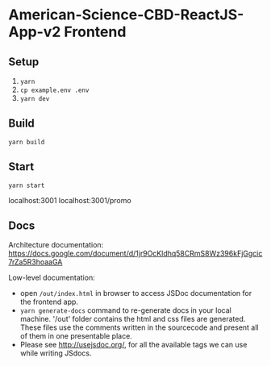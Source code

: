 # American-Science-CBD-ReactJS-App-v2 Frontend

## Setup

1.  `yarn`
2.  `cp example.env .env`
3.  `yarn dev`

## Build

`yarn build`

## Start

`yarn start`

localhost:3001
localhost:3001/promo

## Docs 

Architecture documentation: https://docs.google.com/document/d/1jr9OcKldhq58CRmS8Wz396kFjGgcic7rZa5R3hoaaGA

Low-level documentation:

* open `/out/index.html` in browser to access JSDoc documentation for the frontend app.
* `yarn generate-docs` command to re-generate docs in your local machine. '/out' folder contains the html and css files are generated. These files use the comments written in the sourcecode and present all of them in one presentable place. 
* Please see http://usejsdoc.org/, for all the available tags we can use while writing JSdocs. 
